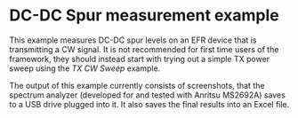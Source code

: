 # DC-DC Spur measurement example

This example measures DC-DC spur levels on an EFR device that is transmitting a CW signal. It is not recommended for first time users of the framework, they should instead start with trying out a simple TX power sweep using the *TX CW Sweep* example.

The output of this example currently consists of screenshots, that the spectrum analyzer (developed for and tested with Anritsu MS2692A) saves to a USB drive plugged into it. It also saves the final results into an Excel file.